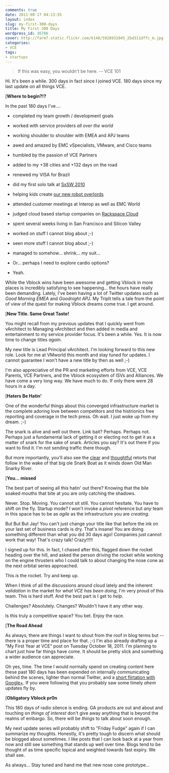 ```yaml
---
comments: true
date: 2011-08-17 04:13:55
layout: index
slug: my-first-300-days
title: My First 300 Days
wordpress_id: 36786
cover: http://farm7.static.flickr.com/6140/5928931045_2bd311dffc_m.jpg
categories:
- VCE
tags:
- startups
---
```


> If this was easy, you wouldn't be here. -- VCE 101


Hi. It's been a while. 300 days in fact since I joined VCE. 180 days since my last update on all things VCE.  

[**Where to begin?!?**

In the past 180 days I've….




  * completed my team growth / development goals


  * worked with service providers _all over the world_


  * working shoulder to shoulder with EMEA and APJ teams


  * awed and amazed by EMC vSpecialists, VMware, and Cisco teams


  * humbled by the passion of VCE Partners


  * added to my +38 cities and +132 days on the road


  * renewed my VISA for Brazil


  * did my first solo talk at [SxSW 2010](http://fudge.org/lawful-intercept/)


  * helping kids create [our new robot overlords](http://fudge.org/kids-and-robots/)


  * attended customer meetings at Interop as well as EMC World


  * judged cloud based startup companies on [Rackspace Cloud](http://fudge.org/king-of-the-apps/)


  * spent several weeks living in San Francisco and Silicon Valley


  * worked on stuff I cannot blog about ;-)


  * seen more stuff I cannot blog about ;-)


  * managed to somehow… shrink… my suit...


  * Or… perhaps I need to explore cardio options?


  * Yeah.



While the Vblock wins have been awesome and getting Vblock in more places is incredibly satisfying to see happening… the hours have really been demanding. Lately, I've been having a lot of Twitter updates such as _Good Morning EMEA_ and _Goodnight APJ_. My TripIt tells a tale from the point of view of the quest for making Vblock dreams come true. I get around.

[**New Title. Same Great Taste!**

You might recall from my previous updates that I quickly went from vArchitect to Managing vArchitect and then added in media and entertainment to my service provider focus. It's been a while. Yes. It is now time to change titles _again_. 

My new title is Lead Principal vArchitect. I'm looking forward to this new role. Look for me at VMworld this month and stay tuned for updates. I cannot guarantee I won't have a new title by then as well ;-)

I'm also appreciative of the PR and marketing efforts from VCE, VCE Parents, VCE Partners, and the Vblock ecosystem of ISVs and Alliances. We have come a very long way. We have much to do. If only there were 28 hours in a day.

[**Haters Be Hatin'**

One of the wonderful things about this converged infrastructure market is the complete adoring love between competitors and the histrionics free reporting and coverage in the tech press. Oh wait. I just woke up from my dream. ;-) 

The snark is alive and well out there. Link bait? Perhaps. Perhaps not. Perhaps just a fundamental lack of getting it or electing not to get it as a matter of snark for the sake of snark. Articles you say? It's out there if you want to find it.  I'm not sending traffic there though.

But more importantly, you'll also see the [clear](http://rizzn.com/2011/08/16/is-vce-a-flailing-startup-a-study-of-snark-in-new-media) and [thoughtful](http://siliconangle.com/blog/2011/08/17/is-vce-a-flailing-startup-a-study-of-snark-in-new-media/) retorts that follow in the wake of that big ole Snark Boat as it winds down Old Man Snarky River. 

[**You... missed**

The best part of seeing all this hatin' out there? Knowing that the bile soaked mouths that bite at you are only catching the shadows. 

Never. Stop. Moving. You cannot sit still. You cannot hesitate. You have to shift on the fly. Startup mode? I won't invoke a _pivot_ reference but _any_ team in this space has to be as _agile_ as the infrastructure you are _creating_. 

But But But Jay! You can't just change your title like that before the ink on your last set of business cards is dry. That's insane! You are doing something different than what you did 30 days ago! Companies just cannot work that way! That's crazy talk! Crazy!!!!!

I signed up for this. In fact, I chased after this, flagged down the rocket heading over the hill, and asked the person driving the rocket while working on the engine thrusters who I could talk to about changing the nose cone as the next orbital series approached.

This _is_ the rocket. Try and keep up. 

When I think of all the discussions around cloud lately and the inherent _validation_ in the market for _what VCE has been doing_, I'm very proud of this team. This is hard stuff. And the best part is I get to _help_.

Challenges? Absolutely. Changes? Wouldn't have it any other way.

Is this truly a competitive space? You bet. Enjoy the race. 

[**The Road Ahead**

As always, there are things I want to shout from the roof in blog terms but -- there is a proper time and place for that. ;-) I'm also already drafting up a "My First Year at VCE" post on Tuesday October 18, 2011. I'm planning to chart just how far things have come. It should be pretty slick and something a wider audience can appreciate.

Oh yes, time. The time I would normally spend on creating content here these past 180 days has been expended on internally communicating behind the scenes, lighter than normal Twitter, and a [short flirtation with Google+](http://fudge.org/on-metrics/). If you were following that you probably saw some timely *ahem* updates fly by.

[**Obligatory Vblock pr0n**

This 180 days of radio silence is ending. GA products are out and about and touching on _things of interest_ don't give away anything that is beyond the realms of embargo. So, there will be _things_ to talk about soon enough.

My next update series will probably shift to "Friday Fudge" again if I can summarize my thoughts. Honestly, it's pretty tough to discern what should be blogged about sometimes. I like posts that I can look back at a year from now and still see something that stands up well over time. Blogs tend to be thought of as time specific topical and weighted towards fast expiry.  We shall see.

As always… Stay tuned and hand me that new nose cone prototype...
